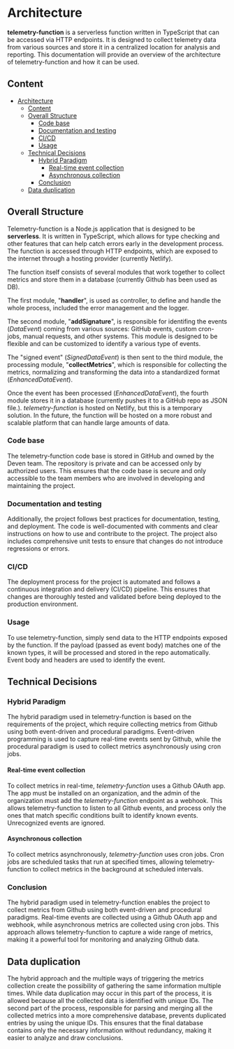 # Architecture

**telemetry-function** is a serverless function written in TypeScript that can be accessed via HTTP endpoints. It is designed to collect telemetry data from various sources and store it in a centralized location for analysis and reporting. This documentation will provide an overview of the architecture of telemetry-function and how it can be used.

## Content

- [Architecture](#architecture)
  - [Content](#content)
  - [Overall Structure](#overall-structure)
    - [Code base](#code-base)
    - [Documentation and testing](#documentation-and-testing)
    - [CI/CD](#cicd)
    - [Usage](#usage)
  - [Technical Decisions](#technical-decisions)
    - [Hybrid Paradigm](#hybrid-paradigm)
      - [Real-time event collection](#real-time-event-collection)
      - [Asynchronous collection](#asynchronous-collection)
    - [Conclusion](#conclusion)
  - [Data duplication](#data-duplication)

## Overall Structure

Telemetry-function is a Node.js application that is designed to be **serverless**. It is written in TypeScript, which allows for type checking and other features that can help catch errors early in the development process. The function is accessed through HTTP endpoints, which are exposed to the internet through a hosting provider (currently Netlify).

The function itself consists of several modules that work together to collect metrics and store them in a database (currently Github has been used as DB).

The first module, "**handler**", is used as controller, to define and handle the whole process, included the error management and the logger.

The second module, "**addSignature**", is responsible for identifing the events (_DataEvent_) coming from various sources: GitHub events, custom cron-jobs, manual requests, and other systems.
This module is designed to be flexible and can be customized to identify a various type of events.

The "signed event" (_SignedDataEvent_) is then sent to the third module, the processing module, "**collectMetrics**", which is responsible for collecting the metrics, normalizing and transforming the data into a standardized format (_EnhancedDataEvent_).

Once the event has been processed (_EnhancedDataEvent_), the fourth module stores it in a database (currently pushes it to a GitHub repo as JSON file.). _telemetry-function_ is hosted on Netlify, but this is a temporary solution. In the future, the function will be hosted on a more robust and scalable platform that can handle large amounts of data.

### Code base

The telemetry-function code base is stored in GitHub and owned by the Deven team. The repository is private and can be accessed only by authorized users. This ensures that the code base is secure and only accessible to the team members who are involved in developing and maintaining the project.

### Documentation and testing

Additionally, the project follows best practices for documentation, testing, and deployment. The code is well-documented with comments and clear instructions on how to use and contribute to the project. The project also includes comprehensive unit tests to ensure that changes do not introduce regressions or errors.

### CI/CD

The deployment process for the project is automated and follows a continuous integration and delivery (CI/CD) pipeline. This ensures that changes are thoroughly tested and validated before being deployed to the production environment.

### Usage

To use telemetry-function, simply send data to the HTTP endpoints exposed by the function. If the payload (passed as event body) matches one of the known types, it will be processed and stored in the repo automatically.
Event body and headers are used to identify the event.

## Technical Decisions

### Hybrid Paradigm

The hybrid paradigm used in telemetry-function is based on the requirements of the project, which require collecting metrics from Github using both event-driven and procedural paradigms. Event-driven programming is used to capture real-time events sent by Github, while the procedural paradigm is used to collect metrics asynchronously using cron jobs.

#### Real-time event collection

To collect metrics in real-time, _telemetry-function_ uses a Github OAuth app. The app must be installed on an organization, and the admin of the organization must add the _telemetry-function_ endpoint as a webhook. This allows telemetry-function to listen to all Github events, and process only the ones that match specific conditions built to identify known events. Unrecognized events are ignored.

#### Asynchronous collection

To collect metrics asynchronously, _telemetry-function_ uses cron jobs. Cron jobs are scheduled tasks that run at specified times, allowing telemetry-function to collect metrics in the background at scheduled intervals.

### Conclusion

The hybrid paradigm used in telemetry-function enables the project to collect metrics from Github using both event-driven and procedural paradigms. Real-time events are collected using a Github OAuth app and webhook, while asynchronous metrics are collected using cron jobs. This approach allows telemetry-function to capture a wide range of metrics, making it a powerful tool for monitoring and analyzing Github data.

## Data duplication

The hybrid approach and the multiple ways of triggering the metrics collection create the possibility of gathering the same information multiple times. While data duplication may occur in this part of the process, it is allowed because all the collected data is identified with unique IDs. The second part of the process, responsible for parsing and merging all the collected metrics into a more comprehensive database, prevents duplicated entries by using the unique IDs. This ensures that the final database contains only the necessary information without redundancy, making it easier to analyze and draw conclusions.
